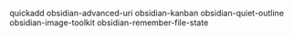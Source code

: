 quickadd
obsidian-advanced-uri
obsidian-kanban
obsidian-quiet-outline
obsidian-image-toolkit
obsidian-remember-file-state